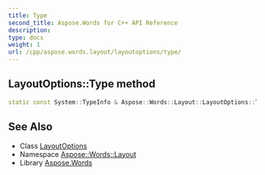 ```yaml
---
title: Type
second_title: Aspose.Words for C++ API Reference
description: 
type: docs
weight: 1
url: /cpp/aspose.words.layout/layoutoptions/type/
---
```

## LayoutOptions::Type method




```cpp
static const System::TypeInfo & Aspose::Words::Layout::LayoutOptions::Type()
```

## See Also

* Class [LayoutOptions](../)
* Namespace [Aspose::Words::Layout](../../)
* Library [Aspose.Words](../../../)
